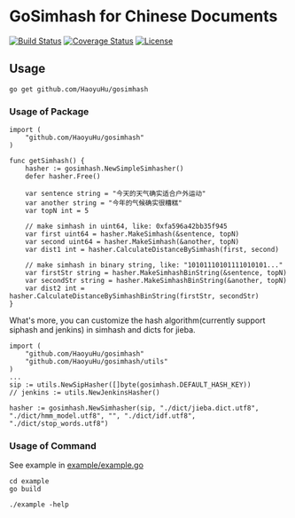 # GoSimhash for Chinese Documents

[![Build Status](https://travis-ci.org/HaoyuHu/gosimhash.svg?branch=master)](https://travis-ci.org/HaoyuHu/gosimhash) 
[![Coverage Status](https://coveralls.io/repos/github/HaoyuHu/gosimhash/badge.svg?branch=master)](https://coveralls.io/github/HaoyuHu/gosimhash?branch=master)
[![License](https://img.shields.io/badge/license-MIT-yellow.svg?style=flat)](http://mit-license.huhaoyu.com)

## Usage

```
go get github.com/HaoyuHu/gosimhash
```

### Usage of Package

```golang
import (
	"github.com/HaoyuHu/gosimhash"
)

func getSimhash() {
    hasher := gosimhash.NewSimpleSimhasher()
    defer hasher.Free()

    var sentence string = "今天的天气确实适合户外运动"
    var another string = "今年的气候确实很糟糕"
    var topN int = 5

    // make simhash in uint64, like: 0xfa596a42bb35f945
    var first uint64 = hasher.MakeSimhash(&sentence, topN)
    var second uint64 = hasher.MakeSimhash(&another, topN)
    var dist1 int = hasher.CalculateDistanceBySimhash(first, second)
    
    // make simhash in binary string, like: "10101110101111010101..."
    var firstStr string = hasher.MakeSimhashBinString(&sentence, topN)
    var secondStr string = hasher.MakeSimhashBinString(&another, topN)
    var dist2 int = hasher.CalculateDistanceBySimhashBinString(firstStr, secondStr)
}
```

What's more, you can customize the hash algorithm(currently support siphash and jenkins) in simhash and dicts for jieba.

```golang
import (
	"github.com/HaoyuHu/gosimhash"
	"github.com/HaoyuHu/gosimhash/utils"
)
...
sip := utils.NewSipHasher([]byte(gosimhash.DEFAULT_HASH_KEY))
// jenkins := utils.NewJenkinsHasher()

hasher := gosimhash.NewSimhasher(sip, "./dict/jieba.dict.utf8", "./dict/hmm_model.utf8", "", "./dict/idf.utf8", "./dict/stop_words.utf8")
```

### Usage of Command

See example in [example/example.go](example/example.go)

```
cd example
go build

./example -help
```
